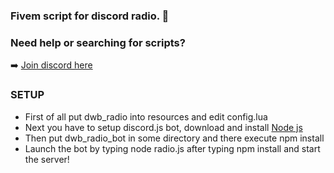 ### Fivem script for discord radio. 👋

### Need help or searching for scripts?

➡️ [Join discord here](https://discord.gg/6Y7NHjc)

### SETUP

- First of all put dwb_radio into resources and edit config.lua
- Next you have to setup discord.js bot, download and install [Node js](https://nodejs.org/en/download/)
- Then put dwb_radio_bot in some directory and there execute npm install
- Launch the bot by typing node radio.js after typing npm install and start the server!
